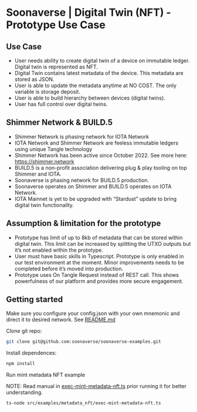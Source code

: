 # Soonaverse | Digital Twin (NFT) - Prototype Use Case

## Use Case

* User needs ability to create digital twin of a device on immutable ledger. Digital twin is represented as NFT.
* Digital Twin contains latest metadata of the device. This metadata are stored as JSON. 
* User is able to update the metadata anytime at NO COST. The only variable is storage deposit.
* User is able to build hierarchy between devices (digital twins).
* User has full control over digital twins.

## Shimmer Network & BUILD.5

* Shimmer Network is phasing network for IOTA Network
* IOTA Network and Shimmer Network are feeless immutable ledgers using unique Tangle technology
* Shimmer Network has been active since October 2022. See more here: https://shimmer.network
* BUILD.5 is a non-profit association delivering plug & play tooling on top Shimmer and IOTA. 
* Soonaverse is phasing network for BUILD.5 production. 
* Soonaverse operates on Shimmer and BUILD.5 operates on IOTA Network.
* IOTA Mainnet is yet to be upgraded with “Stardust” update to bring digital twin functionality.

## Assumption & limitation for the prototype

* Prototype has limit of up to 8kb of metadata that can be stored within digital twin. This limit can be increased by splitting the UTXO outputs but it’s not enabled within the prototype.
* User must have basic skills in Typescript. Prototype is only enabled in our test environment at the moment. Minor improvements needs to be completed before it’s moved into production. 
* Prototype uses On Tangle Request instead of REST call. This shows powerfulness of our platform and provides more secure engagement.

## Getting started

Make sure you configure your config.json with your own mnemonic and direct it to desired network. See [README.md](./../../../README.md)

Clone git repo:

```bash
git clone git@github.com:soonaverse/soonaverse-examples.git
```

Install dependences:

```bash
npm install
```

Run mint metadata NFT example

NOTE: Read manual in [exec-mint-metadata-nft.ts](./exec-mint-metadata-nft.ts) prior running it for better understanding.

```bash
ts-node src/examples/metadata_nft/exec-mint-metadata-nft.ts
```
